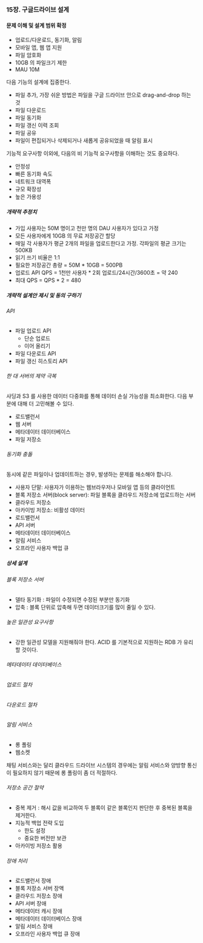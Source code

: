 ### 15장. 구글드라이브 설계

#### 문제 이해 및 설계 범위 확정
* 업로드/다운로드, 동기화, 알림
* 모바일 앱, 웹 앱 지원
* 파일 암호화
* 10GB 의 파일크기 제한
* MAU 10M

다음 기능의 설계에 집중한다.

* 파일 추가, 가장 쉬운 방법은 파일을 구글 드라이브 안으로 drag-and-drop 하는 것
* 파일 다운로드
* 파일 동기화
* 파일 갱신 이력 조회
* 파일 공유
* 파일이 편집되거나 삭제되거나 새롭게 공유되었을 때 알림 표시

기능적 요구사항 이외에, 다음의 비 기능적 요구사항을 이해하는 것도 중요하다.

* 안정성
* 빠른 동기화 속도
* 네트워크 대역폭
* 규모 확장성
* 높은 가용성

##### 개략적 추정치
* 가입 사용자는 50M 명이고 천만 명의 DAU 사용자가 있다고 가정
* 모든 사용자에게 10GB 의 무료 저장공간 할당
* 매일 각 사용자가 평균 2개의 파일을 업로드한다고 가정. 각파일의 평균 크기는 500KB
* 읽기 쓰기 비율은 1:1
* 필요한 저장공간 총량 = 50M * 10GB = 500PB
* 업로드 API QPS = 1천만 사용자 * 2회 업로드/24시간/3600초 = 약 240
* 최대 QPS = QPS * 2 = 480

##### 개략적 설계안 제시 및 동의 구하기
###### API
* 파일 업로드 API
  * 단순 업로드
  * 이어 올리기
* 파일 다운로드 API
* 파일 갱신 히스토리 API

###### 한 대 서버의 제약 극복

샤딩과 S3 를 사용한 데이터 다중화를 통해 데이터 손실 가능성을 최소화한다. 다음 부분에 대해 더 고민해볼 수 있다.

* 로드밸런서
* 웹 서버
* 메타데이터 데이터베이스
* 파일 저장소

###### 동기화 충돌

동시에 같은 파일이나 업데이트하는 경우, 발생하는 문제를 해소해야 합니다.

* 사용자 단말: 사용자가 이용하는 웹브라우저나 모바일 앱 등의 클라이언트
* 블록 저장소 서버(block server): 파일 블록을 클라우드 저장소에 업로드하는 서버
* 클라우드 저장소
* 아카이빙 저장소: 비활성 데이터
* 로드밸런서
* API 서버
* 메타데이터 데이터베이스
* 알림 서비스
* 오프라인 사용자 백업 큐

##### 상세 설계
###### 블록 저장소 서버
* 델타 동기화 : 파일이 수정되면 수정된 부분만 동기화
* 압축 : 블록 단위로 압축해 두면 데이터크기를 많이 줄일 수 있다.
###### 높은 일관성 요구사항
* 강한 일관성 모델을 지원해줘야 한다. ACID 를 기본적으로 지원하는 RDB 가 유리할 것이다.
###### 메타데이터 데이터베이스
###### 업로드 절차
###### 다운로드 절차
###### 알림 서비스
* 롱 폴링
* 웹소켓

채팅 서비스와는 달리 클라우드 드라이브 시스템의 경우에는 알림 서비스와 양방향 통신이 필요하지 않기 때문에 롱 폴링이 좀 더 적절하다.

###### 저장소 공간 절약
* 중복 제거 : 해시 값을 비교하여 두 블록이 같은 블록인지 판단한 후 중복된 블록을 제거한다.
* 지능적 백업 전략 도입
  * 한도 설정
  * 중요한 버전만 보관
* 아카이빙 저장소 활용
###### 장애 처리
* 로드밸런서 장애
* 블록 저장소 서버 장액
* 클라우드 저장소 장애
* API 서버 장애
* 메타데이터 캐시 장애
* 메타데이터 데이터베이스 장애
* 알림 서비스 장애
* 오프라인 사용자 백업 큐 장애
